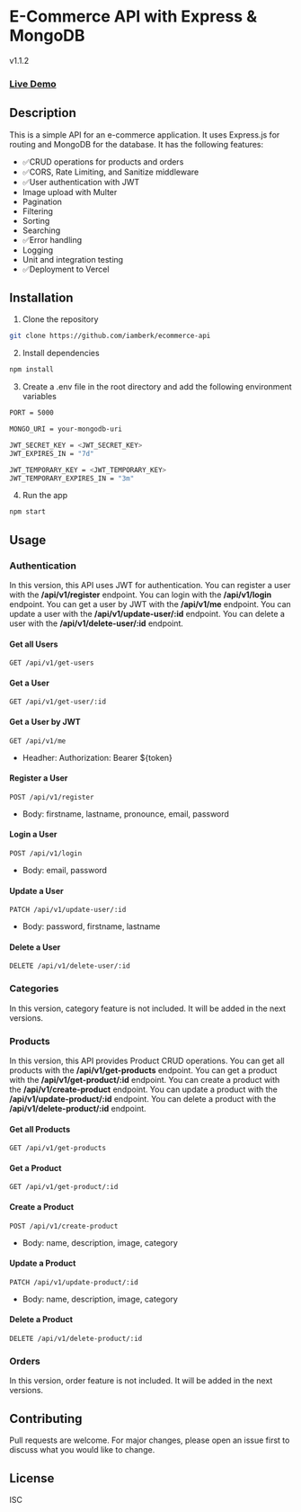 # E-Commerce API with Express & MongoDB

v1.1.2

### [Live Demo](https://ecommerceapi-bhqwl3xdn-iamberk.vercel.app/)

## Description

This is a simple API for an e-commerce application. It uses Express.js for routing and MongoDB for the database. It has the following features:
- ✅CRUD operations for products and orders
- ✅CORS, Rate Limiting, and Sanitize middleware
- ✅User authentication with JWT
- Image upload with Multer 
- Pagination
- Filtering
- Sorting
- Searching
- ✅Error handling
- Logging
- Unit and integration testing 
- ✅Deployment to Vercel

## Installation

1. Clone the repository

```bash
git clone https://github.com/iamberk/ecommerce-api
```

2. Install dependencies

```bash
npm install
```

3. Create a .env file in the root directory and add the following environment variables

```bash
PORT = 5000

MONGO_URI = your-mongodb-uri

JWT_SECRET_KEY = <JWT_SECRET_KEY>
JWT_EXPIRES_IN = "7d"

JWT_TEMPORARY_KEY = <JWT_TEMPORARY_KEY>
JWT_TEMPORARY_EXPIRES_IN = "3m"
```

4. Run the app

```bash
npm start
```

## Usage

### Authentication

In this version, this API uses JWT for authentication. You can register a user with the **/api/v1/register** endpoint. You can login with the **/api/v1/login** endpoint. You can get a user by JWT with the **/api/v1/me** endpoint. You can update a user with the **/api/v1/update-user/:id** endpoint. You can delete a user with the **/api/v1/delete-user/:id** endpoint.

#### Get all Users

```http
GET /api/v1/get-users
```

#### Get a User

```http
GET /api/v1/get-user/:id
```

#### Get a User by JWT

```http
GET /api/v1/me
```

- Headher: Authorization: Bearer ${token}

#### Register a User

```http
POST /api/v1/register
```

- Body: firstname, lastname, pronounce, email, password

#### Login a User

```http
POST /api/v1/login
```

- Body: email, password

#### Update a User

```http
PATCH /api/v1/update-user/:id
```
- Body: password, firstname, lastname

#### Delete a User

```http
DELETE /api/v1/delete-user/:id
```

### Categories

In this version, category feature is not included. It will be added in the next versions.

### Products

In this version, this API provides Product CRUD operations. You can get all products with the **/api/v1/get-products** endpoint. You can get a product with the **/api/v1/get-product/:id** endpoint. You can create a product with the **/api/v1/create-product** endpoint. You can update a product with the **/api/v1/update-product/:id** endpoint. You can delete a product with the **/api/v1/delete-product/:id** endpoint.

#### Get all Products

```http
GET /api/v1/get-products
```

#### Get a Product

```http
GET /api/v1/get-product/:id
```

#### Create a Product

```http
POST /api/v1/create-product
```
- Body: name, description, image, category

#### Update a Product

```http
PATCH /api/v1/update-product/:id
```
- Body: name, description, image, category

#### Delete a Product

```http
DELETE /api/v1/delete-product/:id
```

### Orders

In this version, order feature is not included. It will be added in the next versions.

## Contributing

Pull requests are welcome. For major changes, please open an issue first to discuss what you would like to change.

## License

ISC